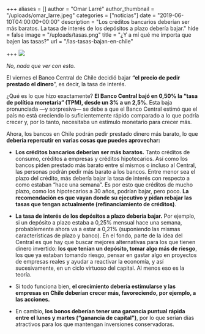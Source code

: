 +++
aliases = []
author = "Omar Larré"
author_thumbnail = "/uploads/omar_larre.jpeg"
categories = ["noticias"]
date = "2019-06-10T04:00:00+00:00"
description = "Los créditos bancarios deberían ser más baratos. La tasa de interés de los depósitos a plazo debería bajar."
hide = false
image = "/uploads/tasas.png"
title = "¿Y a mí qué me importa que bajen las tasas?"
url = "/las-tasas-bajan-en-chile"

+++
![](/uploads/tasas.png)

_No, nada que ver con esto._

El viernes el Banco Central de Chile decidió bajar **“el precio de pedir prestado el dinero**”, es decir, la tasa de interés.

¿Qué es lo que hizo exactamente? **El Banco Central bajó en 0,50% la “tasa de política monetaria” (TPM), desde un 3% a un 2,5%**. Esta baja pronunciada —y sorpresiva— se debe a que el Banco Central estimó que el país no está creciendo lo suficientemente rápido comparado a lo que podría crecer y, por lo tanto, necesitaba un estímulo monetario para crecer más.

Ahora, los bancos en Chile podrán pedir prestado dinero más barato, lo que **debería repercutir en varias cosas que puedes aprovechar:**

* **Los créditos bancarios deberían ser más baratos.** Tanto créditos de consumo, créditos a empresas y créditos hipotecarios. Así como los bancos piden prestado más barato entre sí mismos o incluso al Central, las personas podrán pedir más barato a los bancos. Entre menor sea el plazo del crédito, más debería bajar la tasa de interés con respecto a como estaban “hace una semana”. Es por esto que créditos de mucho plazo, como los hipotecarios a 30 años, podrían bajar, pero poco. **La recomendación es que vayan donde su ejecutivo y pidan rebajar las tasas que tengan actualmente (refinanciamiento de créditos)**.


* **La tasa de interés de los depósitos a plazo debería bajar.** Por ejemplo, si un depósito a plazo estaba a 0,25% mensual hace una semana, probablemente ahora va a estar a 0,21% (suponiendo las mismas características de plazo y banco). En el fondo, parte de la idea del Central es que hay que buscar mejores alternativas para los que tienen dinero invertido: **los que tenían un depósito, tomar algo más de riesgo**, los que ya estaban tomando riesgo, pensar en gastar algo en proyectos de empresas reales y ayudar a reactivar la economía, y así sucesivamente, en un ciclo virtuoso del capital. Al menos eso es la teoría.


* Si todo funciona bien, **el crecimiento debería estimularse y las empresas en Chile deberían crecer más, favoreciendo, por ejemplo, a las acciones.**


* En cambio, **los bonos deberían tener una ganancia puntual rápida entre el lunes y martes (“ganancia de capital”)**, por lo que serían días atractivos para los que mantengan inversiones conservadoras.
